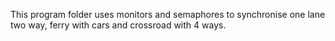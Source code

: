 This program folder uses monitors and semaphores to synchronise one lane two way, ferry with cars and crossroad with 4 ways. 
